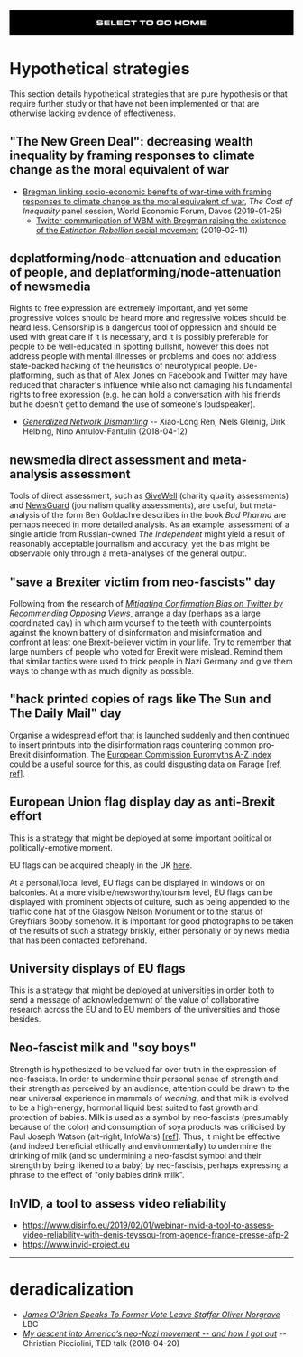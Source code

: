 [![](https://raw.githubusercontent.com/wdbm/InfoPeace/master/media/InfoPeace_home.png)](https://github.com/wdbm/InfoPeace/blob/master/README.md)

# Hypothetical strategies

This section details hypothetical strategies that are pure hypothesis or that require further study or that have not been implemented or that are otherwise lacking evidence of effectiveness.

## "The New Green Deal": decreasing wealth inequality by framing responses to climate change as the moral equivalent of war

- [Bregman linking socio-economic benefits of war-time with framing responses to climate change as the moral equivalent of war](https://www.youtube.com/watch?v=r5LtFnmPruU&t=14m40s), *The Cost of Inequality* panel session, World Economic Forum, Davos (2019-01-25)
    - [Twitter communication of WBM with Bregman raising the existence of the *Extinction Rebellion* social movement](https://twitter.com/WBreadenMadden/status/1095123727749185536) (2019-02-11)

## deplatforming/node-attenuation and education of people, and deplatforming/node-attenuation of newsmedia

Rights to free expression are extremely important, and yet some progressive voices should be heard more and regressive voices should be heard less. Censorship is a dangerous tool of oppression and should be used with great care if it is necessary, and it is possibly preferable for people to be well-educated in spotting bullshit, however this does not address people with mental illnesses or problems and does not address state-backed hacking of the heuristics of neurotypical people. De-platforming, such as that of Alex Jones on Facebook and Twitter may have reduced that character's influence while also not damaging his fundamental rights to free expression (e.g. he can hold a conversation with his friends but he doesn't get to demand the use of someone's loudspeaker).

- [*Generalized Network Dismantling*](https://arxiv.org/abs/1801.01357) -- Xiao-Long Ren, Niels Gleinig, Dirk Helbing, Nino Antulov-Fantulin (2018-04-12)

## newsmedia direct assessment and meta-analysis assessment

Tools of direct assessment, such as [GiveWell](https://www.givewell.org) (charity quality assessments) and [NewsGuard](https://www.newsguardtech.com) (journalism quality assessments), are useful, but meta-analysis of the form Ben Goldachre describes in the book *Bad Pharma* are perhaps needed in more detailed analysis. As an example, assessment of a single article from Russian-owned *The Independent* might yield a result of reasonably acceptable journalism and accuracy, yet the bias might be observable only through a meta-analyses of the general output.

## "save a Brexiter victim from neo-fascists" day

Following from the research of [*Mitigating Confirmation Bias on Twitter by Recommending Opposing Views*](https://arxiv.org/abs/1809.03901), arrange a day (perhaps as a large coordinated day) in which arm yourself to the teeth with counterpoints against the known battery of disinformation and misinformation and confront at least one Brexit-believer victim in your life. Try to remember that large numbers of people who voted for Brexit were mislead. Remind them that similar tactics were used to trick people in Nazi Germany and give them ways to change with as much dignity as possible.

## "hack printed copies of rags like The Sun and The Daily Mail" day

Organise a widespread effort that is launched suddenly and then continued to insert printouts into the disinformation rags countering common pro-Brexit disinformation. The [European Commission Euromyths A-Z index](https://blogs.ec.europa.eu/ECintheUK/euromyths-a-z-index) could be a useful source for this, as could disgusting data on Farage [[ref](https://www.scribd.com/doc/169454715/Nigel-Farage-1981-school-letter), [ref](https://www.theguardian.com/politics/2018/nov/25/why-wont-nigel-farage-answer-my-brexit-questions)].

## European Union flag display day as anti-Brexit effort

This is a strategy that might be deployed at some important political or politically-emotive moment.

EU flags can be acquired cheaply in the UK [here](https://www.amazon.co.uk/gp/product/B0044X2BXI).

At a personal/local level, EU flags can be displayed in windows or on balconies. At a more visible/newsworthy/tourism level, EU flags can be displayed with prominent objects of culture, such as being appended to the traffic cone hat of the Glasgow Nelson Monument or to the status of Greyfriars Bobby somehow. It is important for good photographs to be taken of the results of such a strategy briskly, either personally or by news media that has been contacted beforehand.

## University displays of EU flags

This is a strategy that might be deployed at universities in order both to send a message of acknowledgemwnt of the value of collaborative research across the EU and to EU members of the universities and those besides.

## Neo-fascist milk and "soy boys"

Strength is hypothesized to be valued far over truth in the expression of neo-fascists. In order to undermine their personal sense of strength and their strength as perceived by an audience, attention could be drawn to the near universal experience in mammals of *weaning*, and that milk is evolved to be a high-energy, hormonal liquid best suited to fast growth and protection of babies. Milk is used as a symbol by neo-fascists (presumably because of the color) and consumption of soya products was criticised by Paul Joseph Watson (alt-right, InfoWars) [[ref](https://www.youtube.com/watch?v=FTSvLKY7HEk)]. Thus, it might be effective (and indeed beneficial ethically and environmentally) to undermine the drinking of milk (and so undermining a neo-fascist symbol and their strength by being likened to a baby) by neo-fascists, perhaps expressing a phrase to the effect of "only babies drink milk".

## InVID, a tool to assess video reliability

- <https://www.disinfo.eu/2019/02/01/webinar-invid-a-tool-to-assess-video-reliability-with-denis-teyssou-from-agence-france-presse-afp-2>
- <https://www.invid-project.eu>

---

# deradicalization

- [*James O'Brien Speaks To Former Vote Leave Staffer Oliver Norgrove*](https://www.youtube.com/watch?v=MGwz-u5otzk) -- LBC
- [*My descent into America’s neo-Nazi movement -- and how I got out*](https://www.youtube.com/watch?v=VM6HZqQKhok&t=780s) -- Christian Picciolini, TED talk (2018-04-20)
